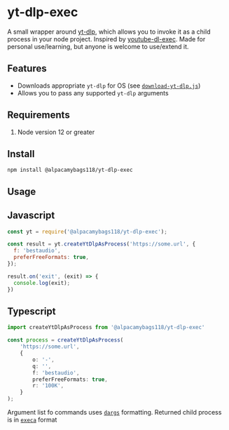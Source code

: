 # yt-dlp-exec

A small wrapper around [yt-dlp](https://github.com/yt-dlp/yt-dlp), which allows you to invoke it as a child process in your node project. Inspired by [youtube-dl-exec](https://github.com/microlinkhq/youtube-dl-exec). Made for personal use/learning, but anyone is welcome to use/extend it.

## Features
* Downloads appropriate `yt-dlp` for OS (see [`download-yt-dlp.js`](./hooks/download-yt-dlp.js))
* Allows you to pass any supported `yt-dlp` arguments

## Requirements
1. Node version 12 or greater


## Install
```
npm install @alpacamybags118/yt-dlp-exec
```

## Usage

## Javascript
```javascript
const yt = require('@alpacamybags118/yt-dlp-exec');

const result = yt.createYtDlpAsProcess('https://some.url', {
  f: 'bestaudio',
  preferFreeFormats: true,
});

result.on('exit', (exit) => {
  console.log(exit);
})
```

## Typescript
```ts
import createYtDlpAsProcess from '@alpacamybags118/yt-dlp-exec'

const process = createYtDlpAsProcess(
	'https://some.url',
	{
		o: '-',
		q: '',
		f: 'bestaudio',
		preferFreeFormats: true,
		r: '100K',
	}
);
```

Argument list fo commands uses [`dargs`](https://github.com/sindresorhus/dargs) formatting. Returned child process is in [`execa`](https://github.com/sindresorhus/execa) format